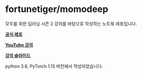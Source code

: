 # fortunetiger/momodeep

모두를 위한 딥러닝 시즌 2 강의를 바탕으로 작성하는 노트북 레포입니다.

**[공식 레포](https://github.com/deeplearningzerotoall/PyTorch)**

**[YouTube 강의](https://www.youtube.com/playlist?list=PLQ28Nx3M4JrhkqBVIXg-i5_CVVoS1UzAv)** 

**[강의 슬라이드](http://bit.ly/2VrZcWM)**


python 3.8, PyTorch 1.13 버전에서 작성되었습니다.

